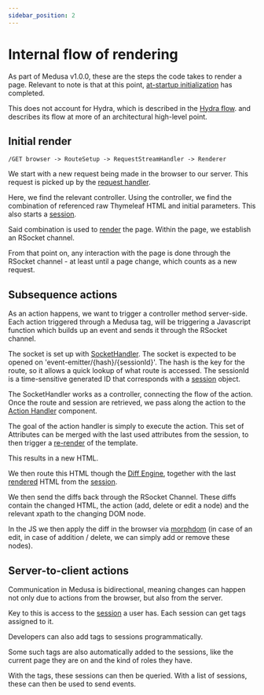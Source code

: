 ```yaml
---
sidebar_position: 2
---
```


# Internal flow of rendering

As part of Medusa v1.0.0, these are the steps the code takes to render a page. Relevant to note is that at this point, [at-startup initialization](/docs/internals/at-startup-initialization.md) has completed. 

This does not account for Hydra, which is described in the [Hydra flow](/docs/internals/hydra-flow.md). and describes its flow at more of an architectural high-level point. 

## Initial render

`/GET browser -> RouteSetup -> RequestStreamHandler -> Renderer`

We start with a new request being made in the browser to our server. This request is picked up by the [request handler](/docs/internals/components.md#req-handler).

Here, we find the relevant controller. Using the controller, we find the combination of referenced raw Thymeleaf HTML and initial parameters. This also starts a [session](/docs/internals/components.md#session).

Said combination is used to [render](/docs/internals/components.md#renderer) the page. Within the page, we establish an RSocket channel. 

From that point on, any interaction with the page is done through the RSocket channel - at least until a page change, which counts as a new request.  

## Subsequence actions

As an action happens, we want to trigger a controller method server-side. Each action triggered through a Medusa tag, 
will be triggering a Javascript function which builds up an event and sends it through the RSocket channel.

The socket is set up with [SocketHandler](/docs/internals/components.md#socket-handler). The socket is expected to be opened on 'event-emitter/{hash}/{sessionId}'. 
The hash is the key for the route, so it allows a quick lookup of what route is accessed. The sessionId is a time-sensitive generated ID that corresponds with a [session](/docs/internals/components.md#session) object.

The SocketHandler works as a controller, connecting the flow of the action. Once the route and session are retrieved, we pass along the action to the [Action Handler](/docs/internals/components.md#action-handler) component.

The goal of the action handler is simply to execute the action. This set of Attributes can be merged with the last used attributes from the session, to then trigger a [re-render](/docs/internals/components.md#renderer) of the template.

This results in a new HTML. 

We then route this HTML though the [Diff Engine](/docs/internals/components.md#diff-engine), together with the last [rendered](/docs/internals/components.md#renderer) HTML from the [session](/docs/internals/components.md#session).

We then send the diffs back through the RSocket Channel. These diffs contain the changed HTML, the action (add, delete or edit a node) and the relevant xpath to the changing DOM node.

In the JS we then apply the diff in the browser via [morphdom](https://github.com/patrick-steele-idem/morphdom) (in case of an edit, in case of addition / delete, we can simply add or remove these nodes).

## Server-to-client actions

Communication in Medusa is bidirectional, meaning changes can happen not only due to actions from the browser, but also from the server.

Key to this is access to the [session](/docs/internals/components.md#-session) a user has. Each session can get tags assigned to it.

Developers can also add tags to sessions programmatically. 

Some such tags are also automatically added to the sessions, like the current page they are on and the kind of roles they have.

With the tags, these sessions can then be queried. With a list of sessions, these can then be used to send events.